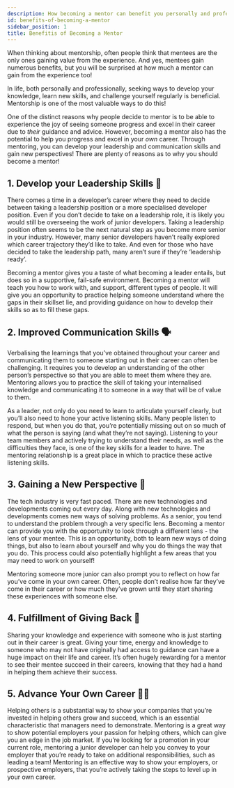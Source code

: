 ```yaml
---
description: How becoming a mentor can benefit you personally and professionally.
id: benefits-of-becoming-a-mentor
sidebar_position: 1
title: Benefitis of Becoming a Mentor
---
```


<head>
    <meta property="og:title" content="Benefits of Becoming a Mentor" />
    <meta property="og:type" content="article" />
    <meta property="og:url" content="https://www.developermentoring.guide/docs/getting-started-with-mentoring/For%20Mentors/benefits-of-becoming-a-mentor" />
</head>

When thinking about mentorship, often people think that mentees are the only ones gaining value from the experience. And yes, mentees gain numerous benefits, but you will be surprised at how much a mentor can gain from the experience too!

In life, both personally and professionally, seeking ways to develop your knowledge, learn new skills, and challenge yourself regularly is beneficial. Mentorship is one of the most valuable ways to do this!

One of the distinct reasons why people decide to mentor is to be able to experience the joy of seeing someone progress and excel in their career due to *their* guidance and advice. However, becoming a mentor also has the potential to help you progress and excel in your *own* career. Through mentoring, you can develop your leadership and communication skills and gain new perspectives! There are plenty of reasons as to why you should become a mentor!

## 1. Develop your Leadership Skills 💪

There comes a time in a developer’s career where they need to decide between taking a leadership position or a more specialised developer position. Even if you don’t decide to take on a leadership role, it is likely you would still be overseeing the work of junior developers. Taking a leadership position often seems to be the next natural step as you become more senior in your industry. However, many senior developers haven’t really explored which career trajectory they’d like to take. And even for those who have decided to take the leadership path, many aren’t sure if they’re ‘leadership ready’.

Becoming a mentor gives you a taste of what becoming a leader entails, but does so in a supportive, fail-safe environment. Becoming a mentor will teach you how to work with, and support, different types of people. It will give you an opportunity to practice helping someone understand where the gaps in their skillset lie, and providing guidance on how to develop their skills so as to fill these gaps.

## 2. Improved Communication Skills 🗣

Verbalising the learnings that you’ve obtained throughout your career and communicating them to someone starting out in their career can often be challenging. It requires you to develop an understanding of the other person’s perspective so that you are able to meet them where they are. Mentoring allows you to practice the skill of taking your internalised knowledge and communicating it to someone in a way that will be of value to them.

As a leader, not only do you need to learn to articulate yourself clearly, but you’ll also need to hone your active listening skills. Many people listen to respond, but when you do that, you’re potentially missing out on so much of what the person is saying (and what they’re not saying). Listening to your team members and actively trying to understand their needs, as well as the difficulties they face, is one of the key skills for a leader to have. The mentoring relationship is a great place in which to practice these active listening skills.

## 3. Gaining a New Perspective  🔭

The tech industry is very fast paced. There are new technologies and developments coming out every day. Along with new technologies and developments comes new ways of solving problems. As a senior, you tend to understand the problem through a very specific lens. Becoming a mentor can provide you with the opportunity to look through a different lens - the lens of your mentee. This is an opportunity, both to learn new ways of doing things, but also to learn about yourself and why you do things the way that you do. This process could also potentially highlight a few areas that you may need to work on yourself!

Mentoring someone more junior can also prompt you to reflect on how far you’ve come in your own career. Often, people don’t realise how far they’ve come in their career or how much they’ve grown until they start sharing these experiences with someone else.

## 4. Fulfillment of Giving Back 🙏

Sharing your knowledge and experience with someone who is just starting out in their career is great. Giving your time, energy and knowledge to someone who may not have originally had access to guidance can have a huge impact on their life and career. It’s often hugely rewarding for a mentor to see their mentee succeed in their careers, knowing that they had a hand in helping them achieve their success.

## 5. Advance Your Own Career 🏃‍♂️

Helping others is a substantial way to show your companies that you’re invested in helping others grow and succeed, which is an essential characteristic that managers need to demonstrate. Mentoring is a great way to show potential employers your passion for helping others, which can give you an edge in the job market. If you’re looking for a promotion in your current role, mentoring a junior developer can help you convey to  your employer that you’re ready to take on additional responsibilities, such as leading a team! Mentoring is an effective way to show your employers, or prospective employers, that you’re actively taking the steps to level up in your own career.
